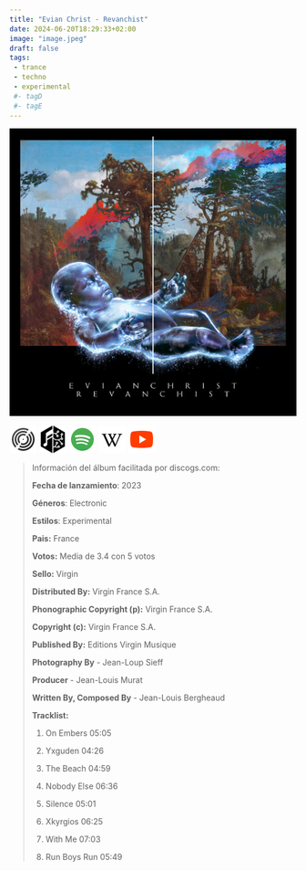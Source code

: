 ```yaml
---
title: "Evian Christ - Revanchist"
date: 2024-06-20T18:29:33+02:00
image: "image.jpeg"
draft: false
tags:
 - trance
 - techno
 - experimental
 #- tagD
 #- tagE
---
```

![cover](image.jpeg (Evian-Christ - Revanchist))
 
[![discogs](../links/svg/discogs.png (discogs))](https://www.discogs.com/master/3291598)
[![musicbrainz](../links/svg/musicbrainz.png (musicbrainz))](https://musicbrainz.org/release/e8a52b71-0cd0-4d47-9601-e9c4b478a7fb)
[![spotify](../links/svg/spotify.png (putify))](https://open.spotify.com/album/2e5dgajfEhTCWniWQ8ZNHH)
[![wikipedia](../links/svg/wikipedia.png (wikipedia))](error)
[![youtube](../links/svg/youtube.png (youtube))](https://www.youtube.com/playlist?list=OLAK5uy_m0IRccW6JLVXU3XUByxLTxbcBi1bg_5gg)
 
<!-- [![bandcamp](../links/svg/bandcamp.png (bandcamp))]() -->
<!-- [![lastfm](../links/svg/lastfm.png (lastfm))]() -->
 
> Información del álbum facilitada por discogs.com:
> 
> **Fecha de lanzamiento**: 2023
> 
> **Géneros**: Electronic
> 
> **Estilos**: Experimental
> 
> **Pais:** France
> 
> **Votos:** Media de 3.4 con 5 votos
> 
> **Sello:** Virgin
> 
> **Distributed By:** Virgin France S.A.
> 
> **Phonographic Copyright (p):** Virgin France S.A.
> 
> **Copyright (c):** Virgin France S.A.
> 
> **Published By:** Editions Virgin Musique
> 
> **Photography By** - Jean-Loup Sieff
> 
> **Producer** - Jean-Louis Murat
> 
> **Written By, Composed By** - Jean-Louis Bergheaud
> 
> 
> 
> **Tracklist:**
> 
>   1. On Embers    05:05
> 
>   2. Yxguden    04:26
> 
>   3. The Beach    04:59
> 
>   4. Nobody Else    06:36
> 
>   5. Silence    05:01
> 
>   6. Xkyrgios    06:25
> 
>   7. With Me    07:03
> 
>   8. Run Boys Run    05:49
> 
